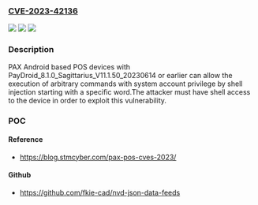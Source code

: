 ### [CVE-2023-42136](https://cve.mitre.org/cgi-bin/cvename.cgi?name=CVE-2023-42136)
![](https://img.shields.io/static/v1?label=Product&message=POS%20terminals&color=blue)
![](https://img.shields.io/static/v1?label=Version&message=0%3C%3D%2011.1.50_20230614%20&color=brighgreen)
![](https://img.shields.io/static/v1?label=Vulnerability&message=CWE-20%20Improper%20Input%20Validation&color=brighgreen)

### Description

PAX Android based POS devices with PayDroid_8.1.0_Sagittarius_V11.1.50_20230614 or earlier can allow the execution of arbitrary commands with system account privilege by shell injection starting with a specific word.The attacker must have shell access to the device in order to exploit this vulnerability.

### POC

#### Reference
- https://blog.stmcyber.com/pax-pos-cves-2023/

#### Github
- https://github.com/fkie-cad/nvd-json-data-feeds

